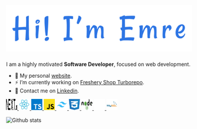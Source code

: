 <h1 align="center">
    <a href="https://emrebal.com">
        <img alt="Hi, I'm Emre" src="images/banner.png" />
    </a>
</h1>

I am a highly motivated **Software Developer**, focused on web development.

- 🎉 My personal [website](https://emrebal.com/).
- ⚡ I’m currently working on [Freshery Shop Turborepo](https://github.com/emrebal98/freshery-shop-monorepo).
- 💬 Contact me on [Linkedin](https://linkedin.com/in/emrebal98).

<p align="left">
    <a href="https://nextjs.org/">
        <picture>
            <source media="(prefers-color-scheme: dark)" srcset="images/next.js-light.svg" width="30" height="30">
            <source media="(prefers-color-scheme: light)" srcset="images/next.js-dark.svg" width="30" height="30">
            <img alt="Github stats" src="images/next.js-dark.svg" alt="nextjs" width="30" height="30" />
        </picture>   
    </a>
    <a href="https://reactjs.org/"> 
        <img alt="reactjs" src="images/react.svg" width="30" height="30"/>
    </a>
    <a href="https://www.typescriptlang.org/"> 
        <img alt="typescript" src="images/typescript.svg" width="30" height="30"/>
    </a>
    <a href="https://developer.mozilla.org/en-US/docs/Web/javascript">
        <img alt="javascript" src="images/javascript.svg" width="30" height="30"/> 
    </a>
    <a href="https://tailwindcss.com/"> 
        <img alt="tailwindcss" src="images/tailwind.svg" width="30" height="30"/>
    </a>
    <a href="https://developer.mozilla.org/en-US/docs/Web/CSS">
        <img alt="css" src="images/css.svg" width="30" height="30"/>
    </a>
    <a href="https://nodejs.org/"> 
        <img alt="nodejs" src="images/nodejs.svg" width="30" height="30"/>
    </a>
    <a href="https://www.prisma.io/">
        <img alt="prisma" src="images/prisma-light.svg" width="30" height="30"/>
    </a>
    <a href="https://www.mysql.com">
        <img alt="mysql" src="images/mysql.svg" width="30" height="30"/>
    </a>
</p>

<p>
  <picture>
    <source media="(prefers-color-scheme: dark)" srcset="https://github-readme-stats.vercel.app/api?username=emrebal98&show_icons=true&count_private=true&locale=en&bg_color=0d1117&border_color=30363d&icon_color=2d75e4&title_color=2d75e4&text_color=c9d1d9">
    <source media="(prefers-color-scheme: light)" srcset="https://github-readme-stats.vercel.app/api?username=emrebal98&show_icons=true&count_private=true&locale=en&bg_color=ffffff&border_color=d0d7de&icon_color=2d75e4&title_color=2d75e4&text_color=24292f">
    <img alt="Github stats" align="center" src="https://github-readme-stats.vercel.app/api?username=emrebal98&show_icons=true&count_private=true&locale=en&bg_color=ffffff00&border_color=d0d7de&icon_color=2d75e4&title_color=2d75e4&text_color=7b8ca1" alt="emrebal98" />
  </picture>
</p>
